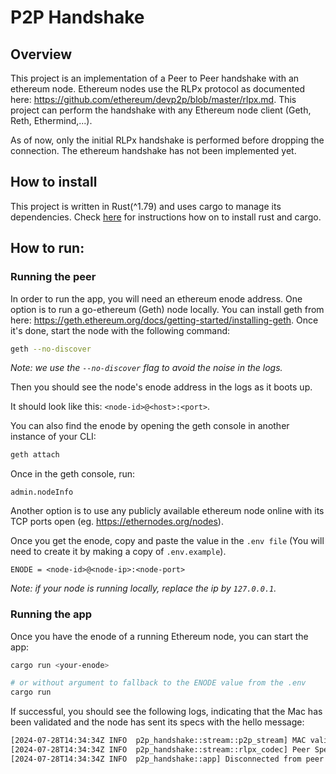 # P2P Handshake


## Overview
This project is an implementation of a Peer to Peer handshake with an ethereum node.
Ethereum nodes use the RLPx protocol as documented here: https://github.com/ethereum/devp2p/blob/master/rlpx.md.
This project can perform the handshake with any Ethereum node client (Geth, Reth, Ethermind,...).

As of now, only the initial RLPx handshake is performed before dropping the connection. The ethereum handshake has not been implemented yet.

## How to install

This project is written in Rust(^1.79) and uses cargo to manage its dependencies.
Check [here](https://www.rust-lang.org/tools/install) for instructions how on to install rust and cargo.

## How to run:

### Running the peer
In order to run the app, you will need an ethereum enode address.
One option is to run a go-ethereum (Geth) node locally.
You can install geth from here: https://geth.ethereum.org/docs/getting-started/installing-geth.
Once it's done, start the node with the following command:
```bash
geth --no-discover 
```
*Note: we use the `--no-discover` flag to avoid the noise in the logs.*

Then you should see the node's enode address in the logs as it boots up.

It should look like this:
`<node-id>@<host>:<port>`.


You can also find the enode by opening the geth console in another instance of your CLI:
```bash
geth attach
```
Once in the geth console, run:
```
admin.nodeInfo
```
Another option is to use any publicly available ethereum node online with its TCP ports open (eg. https://ethernodes.org/nodes).

Once you get the enode, copy and paste the value in the `.env file` (You will need to create it by making a copy of `.env.example`).
```
ENODE = <node-id>@<node-ip>:<node-port>
```
*Note: if your node is running locally, replace the ip by `127.0.0.1`.*

### Running the app

Once you have the enode of a running Ethereum node, you can start the app:
```bash
cargo run <your-enode>

# or without argument to fallback to the ENODE value from the .env
cargo run
```
If successful, you should see the following logs, indicating that the Mac has been validated and the node has sent its specs with the hello message:
```bash
[2024-07-28T14:34:34Z INFO  p2p_handshake::stream::p2p_stream] MAC valid, initial handshake completed.
[2024-07-28T14:34:34Z INFO  p2p_handshake::stream::rlpx_codec] Peer Specs: Hello { protocol_version: 5, client_version: "Geth/v1.14.7-stable/darwin-arm64/go1.22.5", capabilities: [Capability { name: "eth", version: 68 }, Capability { name: "snap", version: 1 }], port: 0, id: PublicKey(197e8a6cf3646296dbeac011a9669484c528684bdc45670523d4157507f39cd38922a319a612dc032c536eeba70cd9920cfe5518c38e54045a09a5b5d6b0d95a) }
[2024-07-28T14:34:34Z INFO  p2p_handshake::app] Disconnected from peer
```